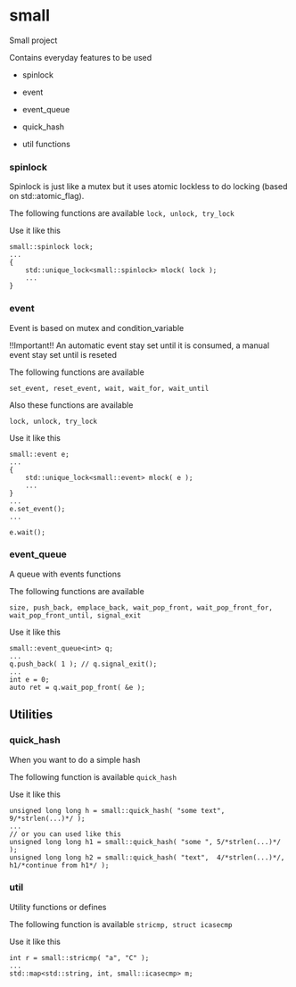 # small
Small project

Contains everyday features to be used
* spinlock
* event
* event_queue

* quick_hash
* util functions



### spinlock
Spinlock is just like a mutex but it uses atomic lockless to do locking (based on std::atomic_flag).

The following functions are available
```lock, unlock, try_lock```

Use it like this
```
small::spinlock lock;
...
{
    std::unique_lock<small::spinlock> mlock( lock );
    ...
}
```


### event
Event is based on mutex and condition_variable

!!Important!! An automatic event stay set until it is consumed, a manual event stay set until is reseted

The following functions are available

```set_event, reset_event, wait, wait_for, wait_until```

Also these functions are available

```lock, unlock, try_lock```


Use it like this
```
small::event e;
...
{
    std::unique_lock<small::event> mlock( e );
    ...
}
...
e.set_event();
...

e.wait();
```


### event_queue
A queue with events functions

The following functions are available

```size, push_back, emplace_back, wait_pop_front, wait_pop_front_for, wait_pop_front_until, signal_exit```


Use it like this
```
small::event_queue<int> q;
...
q.push_back( 1 ); // q.signal_exit();
...
int e = 0;
auto ret = q.wait_pop_front( &e );
```


## Utilities


### quick_hash
When you want to do a simple hash

The following function is available
```quick_hash```

Use it like this
```
unsigned long long h = small::quick_hash( "some text", 9/*strlen(...)*/ );
...
// or you can used like this
unsigned long long h1 = small::quick_hash( "some ", 5/*strlen(...)*/ );
unsigned long long h2 = small::quick_hash( "text",  4/*strlen(...)*/, h1/*continue from h1*/ );
```

### util
Utility functions or defines

The following function is available
```stricmp, struct icasecmp```

Use it like this
```
int r = small::stricmp( "a", "C" );
...
std::map<std::string, int, small::icasecmp> m;
```


